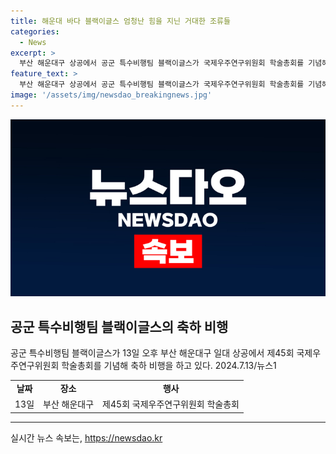 ```yaml
---
title: 해운대 바다 블랙이글스 엄청난 힘을 지닌 거대한 조류들
categories:
  - News
excerpt: >
  부산 해운대구 상공에서 공군 특수비행팀 블랙이글스가 국제우주연구위원회 학술총회를 기념해 축하 비행을 하는 소식입니다.
feature_text: >
  부산 해운대구 상공에서 공군 특수비행팀 블랙이글스가 국제우주연구위원회 학술총회를 기념해 축하 비행을 하는 소식입니다.
image: '/assets/img/newsdao_breakingnews.jpg'
---
```


<p><img src="/assets/img/newsdao_breakingnews.jpg" alt="flaretime 속보" /></p>

<h2 data-ke-size="size26">공군 특수비행팀 블랙이글스의 축하 비행</h2>

<p data-ke-size="size16">공군 특수비행팀 블랙이글스가 13일 오후 부산 해운대구 일대 상공에서 제45회 국제우주연구위원회 학술총회를 기념해 축하 비행을 하고 있다. 2024.7.13/뉴스1</p>

<table>
  <tbody>
    <tr>
      <td style="text-align: center; height: 17px;"><b>날짜</b></td>
      <td style="text-align: center; height: 17px;"><b>장소</b></td>
      <td style="text-align: center; height: 17px;"><b>행사</b></td>
    </tr>
    <tr>
      <td style="text-align: center; height: 17px;">13일</td>
      <td style="text-align: center; height: 17px;">부산 해운대구</td>
      <td style="text-align: center; height: 17px;">제45회 국제우주연구위원회 학술총회</td>
    </tr>
  </tbody>
</table>

<hr>
실시간 뉴스 속보는, <a href="https://newsdao.kr" rel="dofollow">https://newsdao.kr</a>


